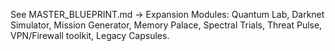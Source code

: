 See MASTER_BLUEPRINT.md → Expansion Modules: Quantum Lab, Darknet Simulator, Mission Generator, Memory Palace, Spectral Trials, Threat Pulse, VPN/Firewall toolkit, Legacy Capsules.
